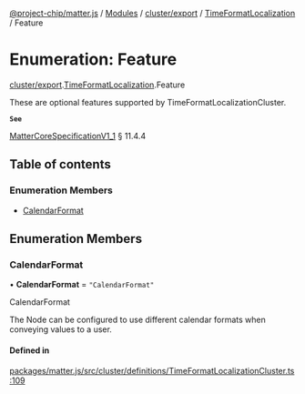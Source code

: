 [@project-chip/matter.js](../README.md) / [Modules](../modules.md) / [cluster/export](../modules/cluster_export.md) / [TimeFormatLocalization](../modules/cluster_export.TimeFormatLocalization.md) / Feature

# Enumeration: Feature

[cluster/export](../modules/cluster_export.md).[TimeFormatLocalization](../modules/cluster_export.TimeFormatLocalization.md).Feature

These are optional features supported by TimeFormatLocalizationCluster.

**`See`**

[MatterCoreSpecificationV1_1](../interfaces/spec_export.MatterCoreSpecificationV1_1.md) § 11.4.4

## Table of contents

### Enumeration Members

- [CalendarFormat](cluster_export.TimeFormatLocalization.Feature.md#calendarformat)

## Enumeration Members

### CalendarFormat

• **CalendarFormat** = ``"CalendarFormat"``

CalendarFormat

The Node can be configured to use different calendar formats when conveying values to a user.

#### Defined in

[packages/matter.js/src/cluster/definitions/TimeFormatLocalizationCluster.ts:109](https://github.com/project-chip/matter.js/blob/c15b1068/packages/matter.js/src/cluster/definitions/TimeFormatLocalizationCluster.ts#L109)

